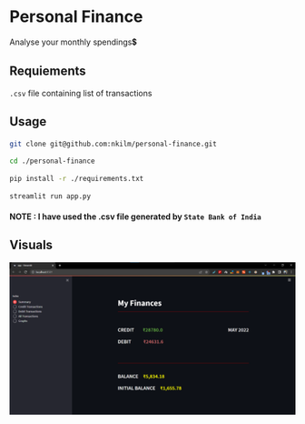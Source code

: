 
# Personal Finance

Analyse your monthly spendings💲

## Requiements 
 `.csv` file containing list of transactions

## Usage

```bash
git clone git@github.com:nkilm/personal-finance.git
```
```bash
cd ./personal-finance 
```
```bash
pip install -r ./requirements.txt
```
```
streamlit run app.py
```

#### NOTE : I have used the .csv file generated by `State Bank of India`

## Visuals
![summary-page](./screenshots/summary-page.png)